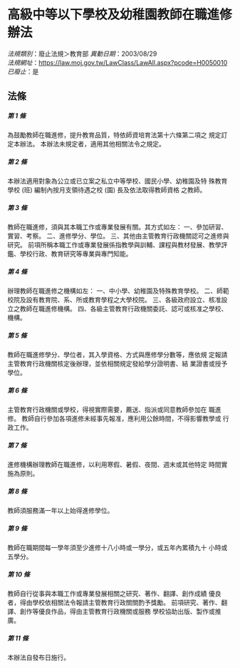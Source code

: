 # 高級中等以下學校及幼稚園教師在職進修辦法

*法規類別*：廢止法規＞教育部
*異動日期*：2003/08/29  
*法規網址*：https://law.moj.gov.tw/LawClass/LawAll.aspx?pcode=H0050010
*已廢止*：是


## 法條
##### 第 1 條
為鼓勵教師在職進修，提升教育品質，特依師資培育法第十六條第二項之
規定訂定本辦法。
本辦法未規定者，適用其他相關法令之規定。

##### 第 2 條
本辦法適用對象為公立或已立案之私立中等學校、國民小學、幼稚園及特
殊教育學校 (班) 編制內按月支領待遇之校 (園) 長及依法取得教師資格
之教師。

##### 第 3 條
教師在職進修，須與其本職工作或專業發展有關。其方式如左：
一、參加研習、實習、考察。
二、進修學分、學位。
三、其他由主管教育行政機關認可之進修與研究。
前項所稱本職工作或專業發展係指教學與訓輔、課程與教材發展、教學評
鑑、學校行政、教育研究等專業與專門知能。


##### 第 4 條
辦理教師在職進修之機構如左：
一、中小學、幼稚園及特殊教育學校。
二、師範校院及設有教育院、系、所或教育學程之大學校院。
三、各級政府設立、核准設立之教師在職進修機構。
四、各級主管教育行政機關委託、認可或核准之學校、機構。


##### 第 5 條
教師在職進修學分、學位者，其入學資格、方式與應修學分數等，應依規
定報請主管教育行政機關核定後辦理，並依相關規定發給學分證明書、結
業證書或授予學位。

##### 第 6 條
主管教育行政機關或學校，得視實際需要，薦送、指派或同意教師參加在
職進修。
教師自行參加各項進修未經事先報准，應利用公餘時間，不得影響教學或
行政工作。


##### 第 7 條
進修機構辦理教師在職進修，以利用寒假、暑假、夜間、週末或其他特定
時間實施為原則。

##### 第 8 條
教師須服務滿一年以上始得進修學位。

##### 第 9 條
教師在職期間每一學年須至少進修十八小時或一學分，或五年內累積九十
小時或五學分。

##### 第 10 條
教師自行從事與本職工作或專業發展相關之研究、著作、翻譯、創作成績
優良者，得由學校依相關法令報請主管教育行政關關酌予獎勵。
前項研究、著作、翻譯、創作等優良作品，得由主管教育行政機關或服務
學校協助出版、製作或推廣。

##### 第 11 條
本辦法自發布日施行。


